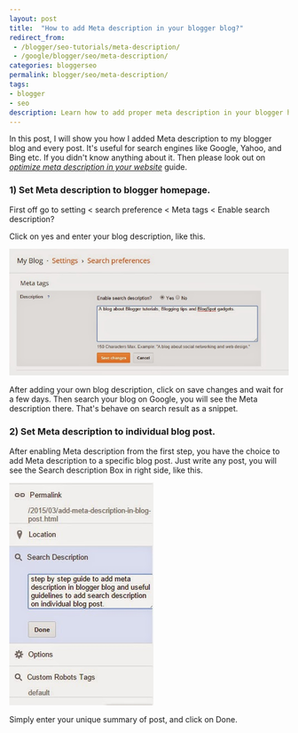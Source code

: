 ```yaml
---
layout: post
title:  "How to add Meta description in your blogger blog?"
redirect_from:
 - /blogger/seo-tutorials/meta-description/
 - /google/blogger/seo/meta-description/
categories: bloggerseo
permalink: blogger/seo/meta-description/
tags: 
- blogger
- seo
description: Learn how to add proper meta description in your blogger homepage also in your every blog post.
---
```


In this post, I will show you how I added Meta description to my blogger blog and every post. It's useful for search engines like Google, Yahoo, and Bing etc. If you didn't know anything about it. Then please look out on [*optimize meta description in your website*](/webmaster/optimize-meta-description/) guide.

### 1) Set Meta description to blogger homepage. ###

First off go to setting < search preference < Meta tags < Enable search description? 

Click on yes and enter your blog description, like this.

<img class="img-responsive" alt="Adding meta description in Blogger homepage" src="/images/add-blog-description-in-blogger.jpg" title="Adding meta description in Blogger homepage" /><br />

<p>After adding your own blog description, click on save changes and wait for a few days. Then search your blog on Google, you will see the Meta description there. That's behave on search result as a snippet.</p>

### 2) Set Meta description to individual blog post. ###

<p>After enabling Meta description from the first step, you have the choice to add Meta description to a specific blog post. Just write any post, you will see the Search description Box in right side, like this.</p>

<img class="img-responsive" alt="Adding meta description to every blog post" src="/images/add-meta-description-to-individual-blog-post.jpg" title="Adding meta description to every blog post" /><br />

Simply enter your unique summary of post, and click on Done.









